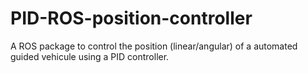 # PID-ROS-position-controller
A ROS package to control the position (linear/angular) of a automated guided vehicule using a PID controller.
